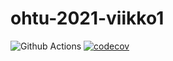 # ohtu-2021-viikko1
![Github Actions](https://github.com/McDongo/ohtu-2021-viikko1/workflows/CI/badge.svg) [![codecov](https://codecov.io/gh/McDongo/ohtu-2021-viikko1/branch/main/graph/badge.svg?token=Y8K1B5BFGT)](https://codecov.io/gh/McDongo/ohtu-2021-viikko1)
